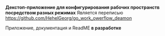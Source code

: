 **Декстоп-приложение для конфигурирования рабочих пространств посредством разных режимах**
Является переписью https://github.com/HehelGeorg/go_work_owerflow_deamon

Приложение, документация и ReadME **в разработке**
